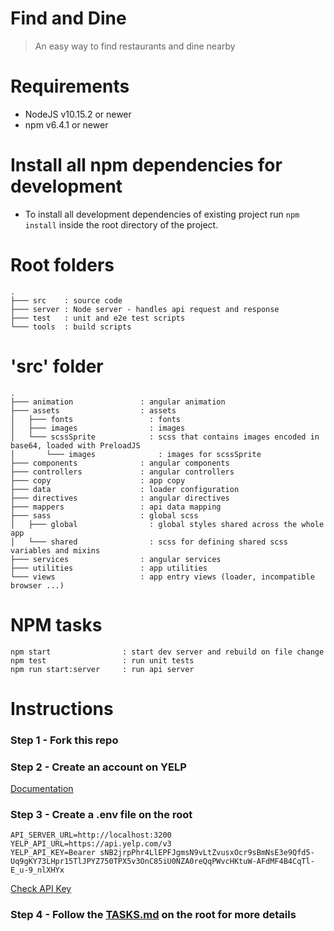 # Find and Dine

> An easy way to find restaurants and dine nearby

# Requirements

- NodeJS v10.15.2 or newer
- npm v6.4.1 or newer

# Install all npm dependencies for development

- To install all development dependencies of existing project run `npm install` inside the root
  directory of the project.

# Root folders

```
.
├─── src    : source code
├─── server : Node server - handles api request and response
├─── test   : unit and e2e test scripts
└─── tools  : build scripts
```

# 'src' folder

```
.
├─── animation               : angular animation
├─── assets                  : assets
│   ├─── fonts                 : fonts
│   ├─── images                : images
│   └─── scssSprite            : scss that contains images encoded in base64, loaded with PreloadJS
│       └─── images              : images for scssSprite
├─── components              : angular components
├─── controllers             : angular controllers
├─── copy                    : app copy
├─── data                    : loader configuration
├─── directives              : angular directives
├─── mappers                 : api data mapping
├─── sass                    : global scss
│   ├─── global                : global styles shared across the whole app
│   └─── shared                : scss for defining shared scss variables and mixins
├─── services                : angular services
├─── utilities               : app utilities
└─── views                   : app entry views (loader, incompatible browser ...)
```

# NPM tasks

```
npm start                : start dev server and rebuild on file change
npm test                 : run unit tests
npm run start:server     : run api server
```

# Instructions

### Step 1 - Fork this repo

### Step 2 - Create an account on YELP

[Documentation](https://www.yelp.com/developers/documentation/v3/authentication)

### Step 3 - Create a .env file on the root

```
API_SERVER_URL=http://localhost:3200
YELP_API_URL=https://api.yelp.com/v3
YELP_API_KEY=Bearer sNB2jrpPhr4LlEPFJgmsN9vLtZvusxOcr9sBmNsE3e9Qfd5-Uq9gKY73LHpr15TlJPYZ750TPX5v3OnC85iU0NZA0reQqPWvcHKtuW-AFdMF4B4CqTl-E_u-9_nlXHYx
```

[Check API Key](https://www.yelp.com/developers/v3/manage_app)

### Step 4 - Follow the [TASKS.md](TASKS.md) on the root for more details
